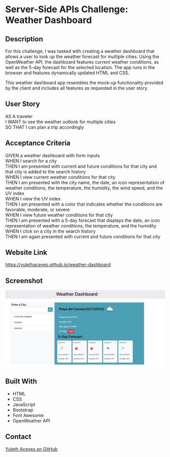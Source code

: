 # Server-Side APIs Challenge: Weather Dashboard

## Description

For this challenge, I was tasked with creating a weather dashboard that allows a user to look up the weather forecast for multiple cities. Using the OpenWeather API, the dashboard features current weather conditions, as well as the 5-day forecast for the selected location. The app runs in the browser and features dynamically updated HTML and CSS.

This weather dashboard app resembles the mock-up functionality provided by the client and includes all features as requested in the user story.

## User Story

AS A traveler  
I WANT to see the weather outlook for multiple cities  
SO THAT I can plan a trip accordingly  

## Acceptance Criteria

GIVEN a weather dashboard with form inputs  
WHEN I search for a city  
THEN I am presented with current and future conditions for that city and that city is added to the search history  
WHEN I view current weather conditions for that city  
THEN I am presented with the city name, the date, an icon representation of weather conditions, the temperature, the humidity, the wind speed, and the UV index  
WHEN I view the UV index  
THEN I am presented with a color that indicates whether the conditions are favorable, moderate, or severe  
WHEN I view future weather conditions for that city  
THEN I am presented with a 5-day forecast that displays the date, an icon representation of weather conditions, the temperature, and the humidity  
WHEN I click on a city in the search history  
THEN I am again presented with current and future conditions for that city  

## Website Link

https://yulethaceves.github.io/weather-dashboard

## Screenshot

![screenshot](./assets/images/Screenshot%202023-05-11%20at%2012.51.12.png)

## Built With

* HTML
* CSS
* JavaScript
* Bootstrap
* Font Awesome
* OpenWeather API

## Contact
[Yuleth Aceves on GitHub](https://github.com/YulethAceves)

